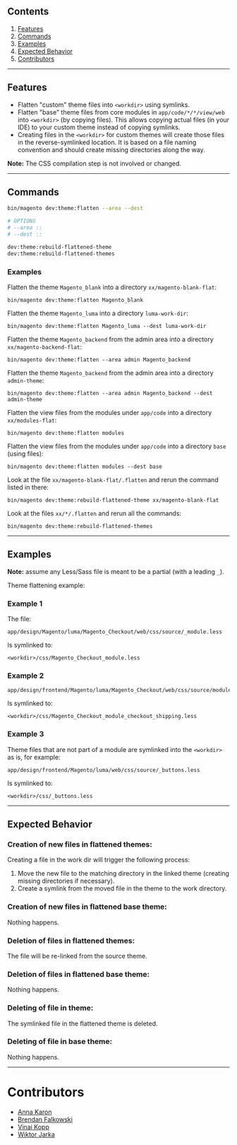 ## Contents

1. [Features](#features)
1. [Commands](#commands)
1. [Examples](#examples)
1. [Expected Behavior](#expected-behavior)
1. [Contributors](#contributors)

-----

## Features

- Flatten "custom" theme files into `<workdir>` using symlinks.
- Flatten "base" theme files from core modules in `app/code/*/*/view/web` into `<workdir>` (by copying files). This allows copying actual files (in your IDE) to your custom theme instead of copying symlinks.
- Creating files in the `<workdir>` for custom themes will create those files in the reverse-symlinked location. It is based on a file naming convention and should create missing directories along the way.

**Note:** The CSS compilation step is not involved or changed.

-----

## Commands

```sh
bin/magento dev:theme:flatten --area --dest

# OPTIONS
# --area ::
# --dest ::

dev:theme:rebuild-flattened-theme
dev:theme:rebuild-flattened-themes
```

### Examples

Flatten the theme `Magento_blank` into a directory `xx/magento-blank-flat`:

```
bin/magento dev:theme:flatten Magento_blank
```

Flatten the theme `Magento_luma` into a directory `luma-work-dir`:

```
bin/magento dev:theme:flatten Magento_luma --dest luma-work-dir
```

Flatten the theme `Magento_backend` from the admin area into a directory `xx/magento-backend-flat`:

```
bin/magento dev:theme:flatten --area admin Magento_backend
```

Flatten the theme `Magento_backend` from the admin area into a directory `admin-theme`:

```
bin/magento dev:theme:flatten --area admin Magento_backend --dest admin-theme
```

Flatten the view files from the modules under `app/code` into a directory `xx/modules-flat`:

```
bin/magento dev:theme:flatten modules
```

Flatten the view files from the modules under `app/code` into a directory `base` (using files):

```
bin/magento dev:theme:flatten modules --dest base
```

Look at the file `xx/magento-blank-flat/.flatten` and rerun the command listed in there:

```
bin/magento dev:theme:rebuild-flattened-theme xx/magento-blank-flat
```

Look at the files `xx/*/.flatten` and rerun all the commands:

```
bin/magento dev:theme:rebuild-flattened-themes
```

-----

## Examples

**Note:** assume any Less/Sass file is meant to be a partial (with a leading `_`).

Theme flattening example:

### Example 1

The file:

```
app/design/Magento/luma/Magento_Checkout/web/css/source/_module.less
```

Is symlinked to:

```
<workdir>/css/Magento_Checkout_module.less
```

### Example 2

```
app/design/frontend/Magento/luma/Magento_Checkout/web/css/source/module/checkout/_shipping.less
```

Is symlinked to:

```
<workdir>/css/Magento_Checkout_module_checkout_shipping.less
```

### Example 3

Theme files that are not part of a module are symlinked into the `<workdir>` as is, for example:

```
app/design/frontend/Magento/luma/web/css/source/_buttons.less
```

Is symlinked to:

```
<workdir>/css/_buttons.less
```

-----

## Expected Behavior

### Creation of new files in flattened themes:

Creating a file in the work dir will trigger the following process:

1. Move the new file to the matching directory in the linked theme (creating missing directories if necessary).
2. Create a symlink from the moved file in the theme to the work directory.

### Creation of new files in flattened base theme:

Nothing happens.

### Deletion of files in flattened themes:

The file will be re-linked from the source theme.

### Deletion of files in flattened base theme:

Nothing happens.

### Deleting of file in theme:

The symlinked file in the flattened theme is deleted.

### Deleting of file in base theme:

Nothing happens.

-----

# Contributors

- [Anna Karon](https://github.com/anqaka)
- [Brendan Falkowski](https://github.com/brendanfalkowski)
- [Vinai Kopp](https://github.com/Vinai)
- [Wiktor Jarka](https://github.com/wjarka)
